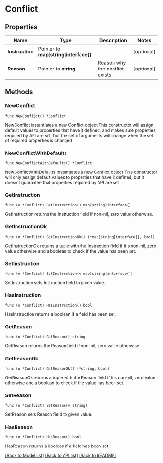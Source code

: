 # Conflict

## Properties

Name | Type | Description | Notes
------------ | ------------- | ------------- | -------------
**Instruction** | Pointer to **map[string]interface{}** |  | [optional] 
**Reason** | Pointer to **string** | Reason why the conflict exists | [optional] 

## Methods

### NewConflict

`func NewConflict() *Conflict`

NewConflict instantiates a new Conflict object
This constructor will assign default values to properties that have it defined,
and makes sure properties required by API are set, but the set of arguments
will change when the set of required properties is changed

### NewConflictWithDefaults

`func NewConflictWithDefaults() *Conflict`

NewConflictWithDefaults instantiates a new Conflict object
This constructor will only assign default values to properties that have it defined,
but it doesn't guarantee that properties required by API are set

### GetInstruction

`func (o *Conflict) GetInstruction() map[string]interface{}`

GetInstruction returns the Instruction field if non-nil, zero value otherwise.

### GetInstructionOk

`func (o *Conflict) GetInstructionOk() (*map[string]interface{}, bool)`

GetInstructionOk returns a tuple with the Instruction field if it's non-nil, zero value otherwise
and a boolean to check if the value has been set.

### SetInstruction

`func (o *Conflict) SetInstruction(v map[string]interface{})`

SetInstruction sets Instruction field to given value.

### HasInstruction

`func (o *Conflict) HasInstruction() bool`

HasInstruction returns a boolean if a field has been set.

### GetReason

`func (o *Conflict) GetReason() string`

GetReason returns the Reason field if non-nil, zero value otherwise.

### GetReasonOk

`func (o *Conflict) GetReasonOk() (*string, bool)`

GetReasonOk returns a tuple with the Reason field if it's non-nil, zero value otherwise
and a boolean to check if the value has been set.

### SetReason

`func (o *Conflict) SetReason(v string)`

SetReason sets Reason field to given value.

### HasReason

`func (o *Conflict) HasReason() bool`

HasReason returns a boolean if a field has been set.


[[Back to Model list]](../README.md#documentation-for-models) [[Back to API list]](../README.md#documentation-for-api-endpoints) [[Back to README]](../README.md)


